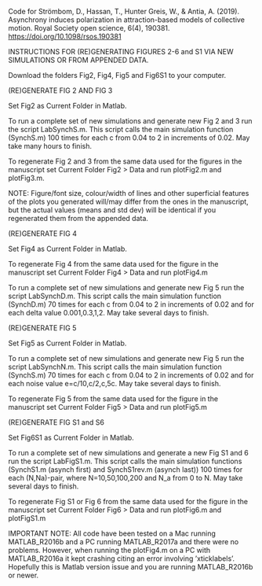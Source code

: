 Code for Strömbom, D., Hassan, T., Hunter Greis, W., & Antia, A. (2019). Asynchrony induces polarization in attraction-based models of collective motion. Royal Society open science, 6(4), 190381. https://doi.org/10.1098/rsos.190381


INSTRUCTIONS FOR (RE)GENERATING FIGURES 2-6 and S1 VIA NEW SIMULATIONS OR FROM APPENDED DATA.


Download the folders Fig2, Fig4, Fig5 and Fig6S1 to your computer.


(RE)GENERATE FIG 2 AND FIG 3

Set Fig2 as Current Folder in Matlab.

To run a complete set of new simulations and generate new Fig 2 and 3 run the script LabSynchS.m. This script calls the main simulation function (SynchS.m) 100 times for each c from 0.04 to 2 in increments of 0.02. May take many hours to finish. 

To regenerate Fig 2 and 3 from the same data used for the figures in the manuscript set Current Folder Fig2 > Data and run plotFig2.m and plotFig3.m.


NOTE: Figure/font size, colour/width of lines and other superficial features of the plots you generated will/may differ from the ones in the manuscript, but the actual values (means and std dev) will be identical if you regenerated them from the appended data.


(RE)GENERATE FIG 4

Set Fig4 as Current Folder in Matlab.

To regenerate Fig 4 from the same data used for the figure in the manuscript set Current Folder Fig4 > Data and run plotFig4.m

To run a complete set of new simulations and generate new Fig 5 run the script LabSynchD.m. This script calls the main simulation function (SynchD.m) 70 times for each c from 0.04 to 2 in increments of 0.02 and for each delta value 0.001,0.3,1,2. May take several days to finish.


(RE)GENERATE FIG 5

Set Fig5 as Current Folder in Matlab.

To run a complete set of new simulations and generate new Fig 5 run the script LabSynchN.m. This script calls the main simulation function (SynchS.m) 70 times for each c from 0.04 to 2 in increments of 0.02 and for each noise value e=c/10,c/2,c,5c. May take several days to finish. 

To regenerate Fig 5 from the same data used for the figure in the manuscript set Current Folder Fig5 > Data and run plotFig5.m


(RE)GENERATE FIG S1 and S6

Set Fig6S1 as Current Folder in Matlab.

To run a complete set of new simulations and generate a new Fig S1 and 6 run the script LabFigS1.m. This script calls the main simulation functions (SynchS1.m (asynch first) and SynchS1rev.m (asynch last)) 100 times for each (N,Na)-pair, where N=10,50,100,200 and N_a from 0 to N. May take several days to finish.

To regenerate Fig S1 or Fig 6 from the same data used for the figure in the manuscript set Current Folder Fig6 > Data and run plotFig6.m and plotFigS1.m



IMPORTANT NOTE: All code have been tested on a Mac running MATLAB_R2016b and a PC running MATLAB_R2017a and there were no problems. However, when running the plotFig4.m on a PC with MATLAB_R2016a it kept crashing citing an error involving ’xticklabels’. Hopefully this is Matlab version issue and you are running MATLAB_R2016b or newer. 
